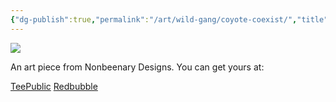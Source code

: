 ```yaml
---
{"dg-publish":true,"permalink":"/art/wild-gang/coyote-coexist/","title":"Coyote - Coexist","tags":["Art","Camping"]}
---
```



![](https://baserow-media.ams3.digitaloceanspaces.com/user_files/tsvnn2NtjGJXgy0h6JFhtxzjW6eGxdQ9_ffdc3ad8e067c843d05e71aa22c8dc8c5c8c7f45c35899554fc3ee8d9be7989b.jpg)

An art piece from Nonbeenary Designs. You can get yours at:

[TeePublic](https://www.teepublic.com/t-shirt/51064112-coexist-coyote?store_id=258912)
[Redbubble](https://www.redbubble.com/shop/ap/154460218?ref=studio-promote)
